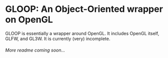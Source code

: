 ﻿# GLOOP: An Object-Oriented wrapper on OpenGL
GLOOP is essentially a wrapper around OpenGL. It includes OpenGL itself, GLFW, and GL3W.
It is currently (very) incomplete.
###### More readme coming soon...